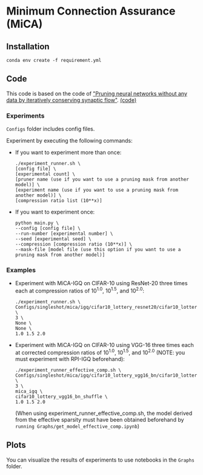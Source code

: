 # Minimum Connection Assurance (MiCA)

## Installation
```
conda env create -f requirement.yml
```

## Code
This code is based on the code of ["Pruning neural networks without any data by iteratively conserving synaptic flow"](https://arxiv.org/abs/2006.05467).
[(code)](https://github.com/ganguli-lab/Synaptic-Flow)

### Experiments
`Configs` folder includes config files.

Experiment by executing the following commands:
* If you want to experiment more than once:
    ```
    ./experiment_runner.sh \
    [config file] \
    [experimental count] \
    [pruner name (use if you want to use a pruning mask from another model)] \
    [experiment name (use if you want to use a pruning mask from another model)] \
    [compression ratio list (10**x)]
    ```
* If you want to experiment once:
    ```
    python main.py \
    --config [config file] \
    --run-number [experimental number] \
    --seed [experimental seed] \
    --compression [compression ratio (10**x)] \
    --mask-file [model file (use this option if you want to use a pruning mask from another model)]
    ```

### Examples

* Experiment with MiCA-IGQ on CIFAR-10 using ResNet-20 three times each at compression ratios of $10^{1.0}$, $10^{1.5}$, and $10^{2.0}$:
    ```
    ./experiment_runner.sh \
    Configs/singleshot/mica/igq/cifar10_lottery_resnet20/cifar10_lottery_resnet20_rand.yml \
    3 \
    None \
    None \
    1.0 1.5 2.0
    ```

* Experiment with MiCA-IGQ on CIFAR-10 using VGG-16 three times each at corrected compression ratios of $10^{1.0}$, $10^{1.5}$, and $10^{2.0}$ (NOTE: you must experiment with RPI-IGQ beforehand):
    ```
    ./experiment_runner_effective_comp.sh \
    Configs/singleshot/mica/igq/cifar10_lottery_vgg16_bn/cifar10_lottery_vgg16_bn_rand.yml \
    3 \
    mica_igq \
    cifar10_lottery_vgg16_bn_shuffle \
    1.0 1.5 2.0
    ```

    (When using experiment_runner_effective_comp.sh, the model derived from the effective sparsity must have been obtained beforehand by `running Graphs/get_model_effective_comp.ipynb`)

## Plots 

You can visualize the results of experiments to use notebooks in the `Graphs` folder.